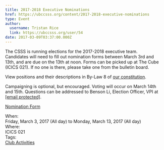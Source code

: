 ```yaml
---
title: 2017-2018 Executive Nominations 
href: https://ubccsss.org/content/2017-2018-executive-nominations
type: Event
author:
  username: Tristan Rice
  link: https://ubccsss.org/user/54
date: 2017-03-09T03:37:00.000Z
---
```


<div class="field field-name-body field-type-text-with-summary field-label-hidden"><div class="field-items"><div class="field-item even"><p>The CSSS is running elections for the 2017-2018 executive team. Candidates will need to fill out nomination forms between March 3rd and 13th, and are due on the 13th at noon. Forms can be picked up at The Cube (ICICS 021). If no one is there, please take one from the bulletin board.</p>

<p>View positions and their descriptions in By-Law 8 of <a href="https://ubccsss.org/club/about/constitution">our constitution</a>.</p>

<p>Campaigning is optional, but encouraged. Voting will occur on March 14th and 15th. Questions can be addressed to Benson Li, Election Officer, VPI at <a href="/cdn-cgi/l/email-protection#6d0e1e1e1e2d180f0e0e1e1e1e43021f0a"><span class="__cf_email__" data-cfemail="751606060635001716160606065b1a0712">[email&#xA0;protected]</span></a>.</p>

<p><a href="https://ubccsss.org/files/CSSS%20Nomination%20Individual.pdf">Nomination Form</a></p>
</div></div></div><div class="field field-name-field-dates field-type-datetime field-label-above"><div class="field-label">When:&#xA0;</div><div class="field-items"><div class="field-item even"><span class="date-display-range"><span class="date-display-start">Friday, March 3, 2017 (All day)</span> to <span class="date-display-end">Monday, March 13, 2017 (All day)</span></span></div></div></div><div class="field field-name-field-location field-type-text field-label-above"><div class="field-label">Where:&#xA0;</div><div class="field-items"><div class="field-item even">ICICS 021</div></div></div>    <footer>
    <div class="field field-name-field-tags field-type-taxonomy-term-reference field-label-above"><div class="field-label">Tags:&#xA0;</div><div class="field-items"><div class="field-item even"><a href="/club">Club Activities</a></div></div></div>      </footer>